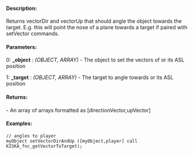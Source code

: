 #### Description:
Returns vectorDir and vectorUp that should angle the object towards the target. E.g. this will point the nose of a plane towards a target if paired with setVector commands.

#### Parameters:
0: **_object** : *(OBJECT, ARRAY)* - The object to set the vectors of or its ASL position

1: **_target** : *(OBJECT, ARRAY)* - The target to angle towards or its ASL position

#### Returns:
<ARRAY> - An array of arrays formatted as [directionVector,upVector]

#### Examples:
```sqf
// angles to player
myObject setVectorDirAndUp ([myObject,player] call KISKA_fnc_getVectorToTarget);
```

